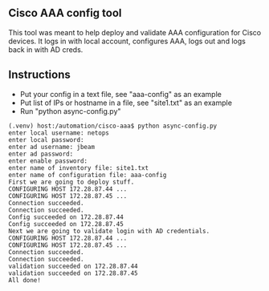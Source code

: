 ## Cisco AAA config tool

This tool was meant to help deploy and validate AAA configuration for Cisco devices. It logs in with local account, configures AAA, logs out and logs back in with AD creds.

## Instructions

- Put your config in a text file, see "aaa-config" as an example
- Put list of IPs or hostname in a file, see "site1.txt" as an example
- Run "python async-config.py"

```
(.venv) host:/automation/cisco-aaa$ python async-config.py 
enter local username: netops
enter local password: 
enter ad username: jbeam
enter ad password: 
enter enable password: 
enter name of inventory file: site1.txt
enter name of configuration file: aaa-config
First we are going to deploy stuff.
CONFIGURING HOST 172.28.87.44 ...
CONFIGURING HOST 172.28.87.45 ...
Connection succeeded.
Connection succeeded.
Config succeeded on 172.28.87.44
Config succeeded on 172.28.87.45
Next we are going to validate login with AD credentials.
CONFIGURING HOST 172.28.87.44 ...
CONFIGURING HOST 172.28.87.45 ...
Connection succeeded.
Connection succeeded.
validation succeeded on 172.28.87.44
validation succeeded on 172.28.87.45
All done!
```
